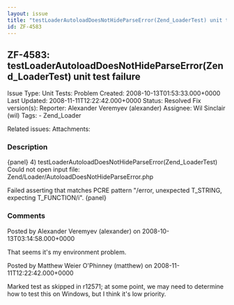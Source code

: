 ```yaml
---
layout: issue
title: "testLoaderAutoloadDoesNotHideParseError(Zend_LoaderTest) unit test failure"
id: ZF-4583
---
```


ZF-4583: testLoaderAutoloadDoesNotHideParseError(Zend\_LoaderTest) unit test failure
------------------------------------------------------------------------------------

 Issue Type: Unit Tests: Problem Created: 2008-10-13T01:53:33.000+0000 Last Updated: 2008-11-11T12:22:42.000+0000 Status: Resolved Fix version(s): 
 Reporter:  Alexander Veremyev (alexander)  Assignee:  Wil Sinclair (wil)  Tags: - Zend\_Loader
 
 Related issues: 
 Attachments: 
### Description

{panel} 4) testLoaderAutoloadDoesNotHideParseError(Zend\_LoaderTest) Could not open input file: Zend/Loader/AutoloadDoesNotHideParseError.php

Failed asserting that matches PCRE pattern "/error, unexpected T\_STRING, expecting T\_FUNCTION/i". {panel}

 

 

### Comments

Posted by Alexander Veremyev (alexander) on 2008-10-13T03:14:58.000+0000

That seems it's my environment problem.

 

 

Posted by Matthew Weier O'Phinney (matthew) on 2008-11-11T12:22:42.000+0000

Marked test as skipped in r12571; at some point, we may need to determine how to test this on Windows, but I think it's low priority.

 

 